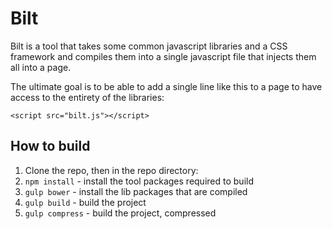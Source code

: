# Bilt

Bilt is a tool that takes some common javascript libraries and a CSS framework and compiles them into a single javascript file that injects them all into a page.

The ultimate goal is to be able to add a single line like this to a page to have access to the entirety of the libraries:

`<script src="bilt.js"></script>`

## How to build

1. Clone the repo, then in the repo directory:
2. `npm install` - install the tool packages required to build
3. `gulp bower` - install the lib packages that are compiled
4. `gulp build` - build the project
5. `gulp compress` - build the project, compressed

